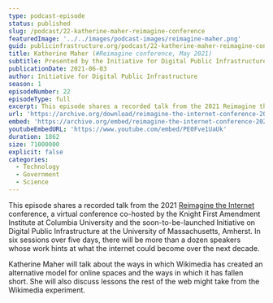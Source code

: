 ```yaml
---
type: podcast-episode
status: published
slug: /podcast/22-katherine-maher-reimagine-conference
featuredImage: '../../images/podcast-images/reimagine-maher.png'
guid: publicinfrastructure.org/podcast/22-katherine-maher-reimagine-conference
title: Katherine Maher (#Reimagine conference, May 2021)
subtitle: Presented by the Initiative for Digital Public Infrastructure at UMass Amherst
publicationDate: 2021-06-03
author: Initiative for Digital Public Infrastructure
season: 1
episodeNumber: 22
episodeType: full
excerpt: This episode shares a recorded talk from the 2021 Reimagine the Internet conference, a virtual conference co-hosted by the Knight First Amendment Institute at Columbia University and the soon-to-be-launched Initiative on Digital Public Infrastructure at the University of Massachusetts, Amherst. In six sessions over five days, there will be more than a dozen speakers whose work hints at what the internet could become over the next decade. Katherine Maher will talk about the ways in which Wikimedia has created an alternative model for online spaces and the ways in which it has fallen short. She will also discuss lessons the rest of the web might take from the Wikimedia experiment. 
url: 'https://archive.org/download/reimagine-the-internet-conference-2021/%23Reimagine%20Conferene%202.%20Katherine%20Maher.mp3'
embed: 'https://archive.org/embed/reimagine-the-internet-conference-2021'
youtubeEmbedURL: 'https://www.youtube.com/embed/PE0Fve1UaUk'
duration: 1862
size: 71000000
explicit: false
categories:
  - Technology
  - Government
  - Science
---
```


This episode shares a recorded talk from the 2021 [Reimagine the Internet](https://knightcolumbia.org/events/reimagine-the-internet) conference, a virtual conference co-hosted by the Knight First Amendment Institute at Columbia University and the soon-to-be-launched Initiative on Digital Public Infrastructure at the University of Massachusetts, Amherst. In six sessions over five days, there will be more than a dozen speakers whose work hints at what the internet could become over the next decade.

Katherine Maher will talk about the ways in which Wikimedia has created an alternative model for online spaces and the ways in which it has fallen short. She will also discuss lessons the rest of the web might take from the Wikimedia experiment. 